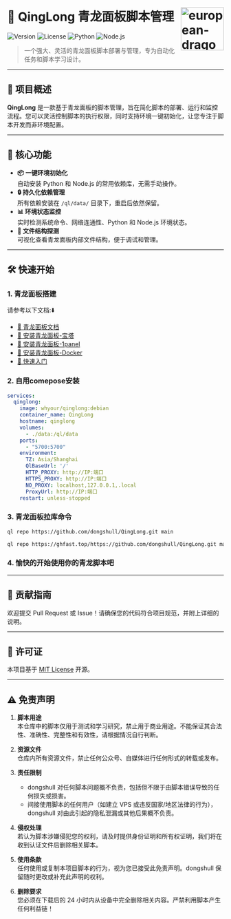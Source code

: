 # 🐉 QingLong 青龙面板脚本管理 <img align="right" width="100" height="100" src="https://img.icons8.com/color/100/european-dragon.png" alt="european-dragon">

![Version](https://img.shields.io/badge/version-2.11.3-brightgreen)
![License](https://img.shields.io/badge/license-MIT-blue)
![Python](https://img.shields.io/badge/python-3.8%2B-blue)
![Node.js](https://img.shields.io/badge/node.js-14%2B-green)

> 一个强大、灵活的青龙面板脚本部署与管理，专为自动化任务和脚本学习设计。

---

## 🌟 项目概述

**QingLong** 是一款基于青龙面板的脚本管理，旨在简化脚本的部署、运行和监控流程。您可以灵活控制脚本的执行权限，同时支持环境一键初始化，让您专注于脚本开发而非环境配置。

---

## 🚀 核心功能

- **📦 一键环境初始化**  
  自动安装 Python 和 Node.js 的常用依赖库，无需手动操作。
- **🔒 持久化依赖管理**  
  所有依赖安装在 `/ql/data/` 目录下，重启后依然保留。
- **📊 环境状态监控**  
  实时检测系统命令、网络连通性、Python 和 Node.js 环境状态。
- **📂 文件结构探测**  
  可视化查看青龙面板内部文件结构，便于调试和管理。

---

## 🛠️ 快速开始

### 1. 青龙面板搭建
请参考以下文档:⬇️
- [📖 青龙面板文档](https://qinglong.online/index)
- [🚀 安装青龙面板-宝塔](https://qinglong.online/guide/getting-started/installation-guide)
- [🚀 安装青龙面板-1panel](https://qinglong.online/guide/getting-started/installation-guide/1panel)
- [🚀 安装青龙面板-Docker](https://qinglong.online/guide/getting-started/installation-guide/docker)
- [🌱 快速入门](https://qinglong.online/guide/getting-started)
### 2. 自用comepose安装
```yaml
services:
  qinglong:
    image: whyour/qinglong:debian
    container_name: QingLong
    hostname: qinglong
    volumes:
      - ./data:/ql/data
    ports:
      - "5700:5700"
    environment:
      TZ: Asia/Shanghai
      QlBaseUrl: '/'
      HTTP_PROXY: http://IP:端口
      HTTPS_PROXY: http://IP:端口
      NO_PROXY: localhost,127.0.0.1,.local
      ProxyUrl: http://IP:端口
    restart: unless-stopped
```    
### 3. 青龙面板拉库命令

```bash
ql repo https://github.com/dongshull/QingLong.git main
```

```bash
ql repo https://ghfast.top/https://github.com/dongshull/QingLong.git main
```

### 4. 愉快的开始使用你的青龙脚本吧

---

## 🤝 贡献指南

欢迎提交 Pull Request 或 Issue！请确保您的代码符合项目规范，并附上详细的说明。

---

## 📜 许可证

本项目基于 [MIT License](LICENSE) 开源。

---

## ⚠️ 免责声明

1. **脚本用途**  
   本仓库中的脚本仅用于测试和学习研究，禁止用于商业用途。不能保证其合法性、准确性、完整性和有效性，请根据情况自行判断。

2. **资源文件**  
   仓库内所有资源文件，禁止任何公众号、自媒体进行任何形式的转载或发布。

3. **责任限制**  
   - dongshull 对任何脚本问题概不负责，包括但不限于由脚本错误导致的任何损失或损害。  
   - 间接使用脚本的任何用户（如建立 VPS 或违反国家/地区法律的行为），dongshull 对由此引起的隐私泄漏或其他后果概不负责。

4. **侵权处理**  
   若认为脚本涉嫌侵犯您的权利，请及时提供身份证明和所有权证明，我们将在收到认证文件后删除相关脚本。

5. **使用条款**  
   任何使用或复制本项目脚本的行为，视为您已接受此免责声明。dongshull 保留随时更改或补充此声明的权利。

6. **删除要求**  
   您必须在下载后的 24 小时内从设备中完全删除相关内容。严禁利用脚本产生任何利益链！